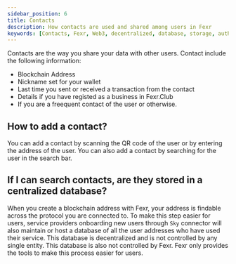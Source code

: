 ```yaml
---
sidebar_position: 6
title: Contacts
description: How contacts are used and shared among users in Fexr
keywords: [Contacts, Fexr, Web3, decentralized, database, storage, authentication, login, console, secure, platform]
---
```


Contacts are the way you share your data with other users. Contact include the following information:

- Blockchain Address
- Nickname set for your wallet
- Last time you sent or received a transaction from the contact
- Details if you have registed as a business in Fexr.Club
- If you are a freequent contact of the user or otherwise.

## How to add a contact?

You can add a contact by scanning the QR code of the user or by entering the address of the user. You can also add a contact by searching for the user in the search bar.

## If I can search contacts, are they stored in a centralized database?

When you create a blockchain address with Fexr, your address is findable across the protocol you are connected to. To make this step easier for users, service providers onboarding new users through `Sky` connector will also maintain or host a database of all the user addresses who have used their service. This database is decentralized and is not controlled by any single entity. This database is also not controlled by Fexr. Fexr only provides the tools to make this process easier for users.
